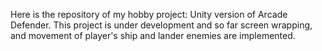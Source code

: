 Here is the repository of my hobby project: Unity version of Arcade Defender. 
This project is under development and so far screen wrapping, and movement of player's ship and lander enemies are implemented. 
